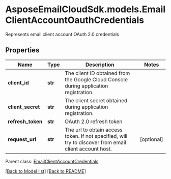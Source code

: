 # AsposeEmailCloudSdk.models.EmailClientAccountOauthCredentials

Represents email client account OAuth 2.0 credentials             

## Properties
Name | Type | Description | Notes
------------ | ------------- | ------------- | -------------
**client_id** |**str** |The client ID obtained from the Google Cloud Console during application registration.              |
**client_secret** |**str** |The client secret obtained during application registration.              |
**refresh_token** |**str** |OAuth 2.0 refresh token              |
**request_url** |**str** |The url to obtain access token. If not specified, will try to discover from email client account host.              |[optional] 

Parent class: [EmailClientAccountCredentials](EmailClientAccountCredentials.md)



[[Back to Model list]](Models.md) [[Back to README]](README.md)

